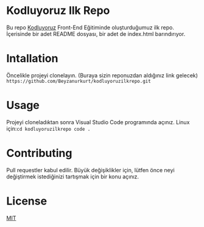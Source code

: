 # Kodluyoruz Ilk Repo 
Bu repo [Kodluyoruz](https://www.kodluyoruz.org/) Front-End Eğitiminde oluşturduğumuz ilk repo. İçerisinde bir adet README dosyası, bir adet de index.html barındırıyor.
# Intallation 
Öncelikle projeyi clonelayın. (Buraya sizin reponuzdan aldığınız link gelecek)
`https://github.com/Beyzanurkurt/kodluyoruzilkrepo.git`
# Usage 
Projeyi cloneladıktan sonra Visual Studio Code programında açınız.
Linux için:```
cd kodluyoruzilkrepo
   code . ```

# Contributing 
Pull requestler kabul edilir. Büyük değişiklikler için, lütfen önce neyi değiştirmek istediğinizi tartışmak için bir konu açınız.
# License
[MIT](https://choosealicense.com/licenses/mit/)